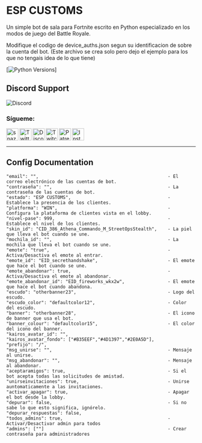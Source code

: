 # ESP CUSTOMS
Un simple bot de sala para Fortnite escrito en Python especializado en los modos de juego del Battle Royale.

Modifique el codigo de device_auths.json segun su identificacion de sobre la cuenta del bot. (Este archivo se crea solo pero dejo el ejemplo para los que no tengais idea de lo que tiene)

[![Python Versions](https://img.shields.io/badge/python-3.6-blue)]

## Discord Support
![Discord](https://discordapp.com/api/guilds/597084607447564319/widget.png?style=banner2)


[website]: https://esp-customs.herokuapp.com
[twitter]: https://twitter.com/SrgobiY
[discord]: https://discord.gg/cqrN3Eg
[twitch]: https://www.twitch.tv/srgobiy
[patreon]: https://www.patreon.com/espcustoms
[instagram]: https://www.instagram.com/srgobi_oficial/

### Sígueme:

[<img align="left" alt="snazzah.com" width="32px" src="https://api.iconify.design/bi:globe.svg?color=%2300fef4&height=32" />][website]
[<img align="left" alt="Twitter" width="32px" src="https://api.iconify.design/mdi:twitter.svg?color=%2300fef4&height=32" />][twitter]
[<img align="left" alt="Discord" width="32px" src="https://api.iconify.design/mdi:discord.svg?color=%2300fef4&height=32" />][discord]
[<img align="left" alt="Twitch" width="32px" src="https://api.iconify.design/mdi:twitch.svg?color=%2300fef4&height=32" />][twitch]
[<img align="left" alt="Patreon" width="32px" src="https://api.iconify.design/mdi:patreon.svg?color=%2300fef4&height=32" />][patreon]
[<img align="left" alt="Instagram" width="32px" src="https://api.iconify.design/mdi:instagram.svg?color=%2300fef4&height=32" />][instagram]

<br /><br />

---
## Config Documentation
```
"email": "",                                                - El correo electrónico de las cuentas de bot.
"contraseña": "",                                           - La contraseña de las cuentas de bot.
"estado": "ESP CUSTOMS",                                    - Establece la presencia de los clientes.
"platforma": "WIN",                                         - Configura la plataforma de clientes vista en el lobby.
"nivel-pase": 999,                                          - Establece el nivel de los clientes.
"skin_id": "CID_386_Athena_Commando_M_StreetOpsStealth",    - La piel que lleva el bot cuando se une.
"mochila_id": "",                                           - La mochila que lleva el bot cuando se une.
"emote": "true",                                            - Activa/Desactiva el emote al entrar.
"emote_id": "EID_secrethandshake",                          - El emote que hace el bot cuando se une.
"emote_abandonar": true,                                    - Activa/Desactiva el emote al abandonar.
"emote_abandonar_id": "EID_fireworks_wkx2w",                - El emote que hace el bot cuando abandona.
"escudo": "otherbanner23",                                  - Logo del escudo.
"escudo_color": "defaultcolor12",                           - Color del escudo.
"banner": "otherbanner28",                                  - El icono de banner que usa el bot.
"banner_colour": "defaultcolor15",                          - El color del icono del banner.
"kairos_avatar_id": "",
"kairos_avatar_fondo": ["#B35EEF","#4D1397","#2E0A5D"],
"prefijo": "/",
"msg_unirse": "",                                           - Mensaje al unirse.
"msg_abandonar": "",                                        - Mensaje al abandonar.
"aceptaramigos": true,                                      - Si el bot acepta todas las solicitudes de amistad.
"unirseinvitaciones": true,                                 - Unirse auntomaticamente a las invitaciones.
"activar_apagar": true,                                     - Apagar el bot desde la lobby.
"depurar": false,                                           - Si no sabe lo que esto significa, ignórelo.
"depurar_respuestas": false,
"todos_admins": true,                                       - Activar/Desactivar admin para todos
"admins": [""]                                              - Crear contraseña para administradores
```
